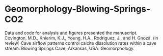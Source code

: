 # Geomorphology-Blowing-Springs-CO2
Data and code for analysis and figures presented the manuscript. Covington, M.D., Knierim, K.J., Young, H.A., Rodriguez, J., and H. Gnoza. (in review) Cave airflow patterns control calcite dissolution rates within a cave stream: Blowing Springs Cave, Arkansas, USA. Geomorphology.
